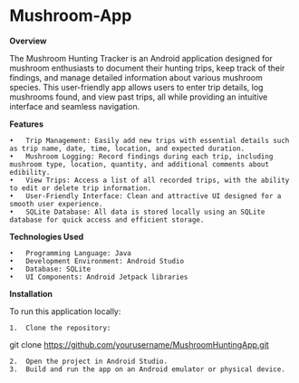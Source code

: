 # Mushroom-App

**Overview**

The Mushroom Hunting Tracker is an Android application designed for mushroom enthusiasts to document their hunting trips, keep track of their findings, and manage detailed information about various mushroom species. This user-friendly app allows users to enter trip details, log mushrooms found, and view past trips, all while providing an intuitive interface and seamless navigation.

**Features**

	•	Trip Management: Easily add new trips with essential details such as trip name, date, time, location, and expected duration.
	•	Mushroom Logging: Record findings during each trip, including mushroom type, location, quantity, and additional comments about edibility.
	•	View Trips: Access a list of all recorded trips, with the ability to edit or delete trip information.
	•	User-Friendly Interface: Clean and attractive UI designed for a smooth user experience.
	•	SQLite Database: All data is stored locally using an SQLite database for quick access and efficient storage.

**Technologies Used**

	•	Programming Language: Java
	•	Development Environment: Android Studio
	•	Database: SQLite
	•	UI Components: Android Jetpack libraries

**Installation**

To run this application locally:

	1.	Clone the repository:

git clone https://github.com/yourusername/MushroomHuntingApp.git


	2.	Open the project in Android Studio.
	3.	Build and run the app on an Android emulator or physical device.
